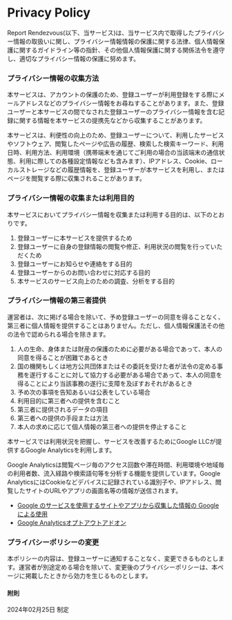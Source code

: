 # Privacy Policy

Report Rendezvous(以下、当サービス)は、当サービス内で取得したプライバシー情報の取扱いに関し、プライバシー情報情報の保護に関する法律、個人情報保護に関するガイドライン等の指針、その他個人情報保護に関する関係法令を遵守し、適切なプライバシー情報の保護に努めます。

### プライバシー情報の収集方法

本サービスは、アカウントの保護のため、登録ユーザーが利用登録をする際にメールアドレスなどのプライバシー情報をお尋ねすることがあります。また、登録ユーザーと本サービスの間でなされた登録ユーザーのプライバシー情報を含む記録に関する情報を本サービスの提携先などから収集することがあります。

本サービスは、利便性の向上のため、登録ユーザーについて、利用したサービスやソフトウェア、閲覧したページや広告の履歴、検索した検索キーワード、利用日時、利用方法、利用環境（携帯端末を通じてご利用の場合の当該端末の通信状態、利用に際しての各種設定情報なども含みます）、IPアドレス、Cookie、ローカルストレージなどの履歴情報を、登録ユーザーが本サービスを利用し、またはページを閲覧する際に収集されることがあります。

### プライバシー情報の収集または利用目的

本サービスにおいてプライバシー情報を収集または利用する目的は、以下のとおりです。

1. 登録ユーザーに本サービスを提供するため
2. 登録ユーザーに自身の登録情報の閲覧や修正、利用状況の閲覧を行っていただくため
3. 登録ユーザーにお知らせや連絡をする目的
4. 登録ユーザーからのお問い合わせに対応する目的
5. 本サービスのサービス向上のための調査、分析をする目的

### プライバシー情報の第三者提供

運営者は、次に掲げる場合を除いて、予め登録ユーザーの同意を得ることなく、第三者に個人情報を提供することはありません。ただし、個人情報保護法その他の法令で認められる場合を除きます。

1. 人の生命、身体または財産の保護のために必要がある場合であって、本人の同意を得ることが困難であるとき
2. 国の機関もしくは地方公共団体またはその委託を受けた者が法令の定める事務を遂行することに対して協力する必要がある場合であって、本人の同意を得ることにより当該事務の遂行に支障を及ぼすおそれがあるとき
3. 予め次の事項を告知あるいは公表をしている場合
4. 利用目的に第三者への提供を含むこと
5. 第三者に提供されるデータの項目
6. 第三者への提供の手段または方法
7. 本人の求めに応じて個人情報の第三者への提供を停止すること

本サービスでは利用状況を把握し、サービスを改善するためにGoogle LLCが提供するGoogle Analyticsを利用します。

Google Analyticsは閲覧ページ毎のアクセス回数や滞在時間、利用環境や地域毎の利用者数、流入経路や検索語句等を分析する機能を提供しています。Google AnalyticsにはCookieなどデバイスに記録されている識別子や、IPアドレス、閲覧したサイトのURLやアプリの画面名等の情報が送信されます。

- [Google のサービスを使用するサイトやアプリから収集した情報の Google による使用](https://policies.google.com/technologies/partner-sites)
- [Google Analyticsオプトアウトアドオン](https://tools.google.com/dlpage/gaoptout)

### プライバシーポリシーの変更

本ポリシーの内容は、登録ユーザーに通知することなく、変更できるものとします。運営者が別途定める場合を除いて、変更後のプライバシーポリシーは、本ページに掲載したときから効力を生じるものとします。

#### 附則

2024年02月25日 制定